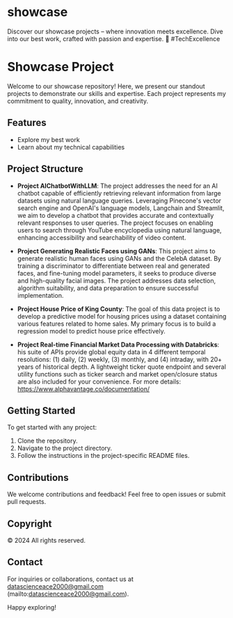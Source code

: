 # showcase
Discover our showcase projects – where innovation meets excellence. Dive into our best work, crafted with passion and expertise. 🚀 #TechExcellence


# Showcase Project

Welcome to our showcase repository! Here, we present our standout projects to demonstrate our skills and expertise. Each project represents my commitment to quality, innovation, and creativity.

## Features

- Explore my best work
- Learn about my technical capabilities

## Project Structure

- **Project AIChatbotWithLLM**: The project addresses the need for an AI chatbot capable of efficiently retrieving relevant information from large datasets using natural language queries. Leveraging Pinecone's vector search engine and OpenAI's language models, Langchain and Streamlit, we aim to develop a chatbot that provides accurate and contextually relevant responses to user queries. The project focuses on enabling users to search through YouTube encyclopedia using natural language, enhancing accessibility and searchability of video content.
  
- **Project Generating Realistic Faces using GANs**: This project aims to generate realistic human faces using GANs and the CelebA dataset. By training a discriminator to differentiate between real and generated faces, and fine-tuning model parameters, it seeks to produce diverse and high-quality facial images. The project addresses data selection, algorithm suitability, and data preparation to ensure successful implementation.

- **Project House Price of King County**: The goal of this data project is to develop a predictive model for housing prices using a dataset containing various features related to home sales. My primary focus is to build a regression model to predict house price effectively.
  
- **Project Real-time Financial Market Data Processing with Databricks**: his suite of APIs provide global equity data in 4 different temporal resolutions: (1) daily, (2) weekly, (3) monthly, and (4) intraday, with 20+ years of historical depth. A lightweight ticker quote endpoint and several utility functions such as ticker search and market open/closure status are also included for your convenience. For more details: https://www.alphavantage.co/documentation/

## Getting Started

To get started with any project:
1. Clone the repository.
2. Navigate to the project directory.
3. Follow the instructions in the project-specific README files.

## Contributions

We welcome contributions and feedback! Feel free to open issues or submit pull requests.

## Copyright

© 2024 All rights reserved.

## Contact

For inquiries or collaborations, contact us at datascienceace2000@gmail.com (mailto:datascienceace2000@gmail.com).

Happy exploring!
